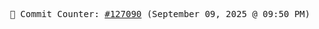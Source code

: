 <p align="center">
    <samp>
        📮 Commit Counter: <a href="https://github.com/Javascript-void0/Javascript-void0/commits/main">#127090</a> (September 09, 2025 @ 09:50 PM)
    </samp>
</p>